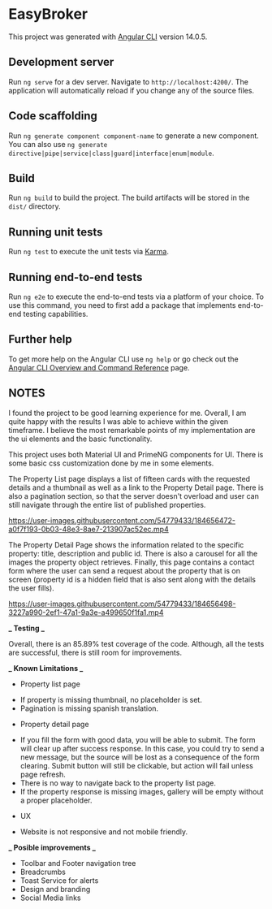 # EasyBroker

This project was generated with [Angular CLI](https://github.com/angular/angular-cli) version 14.0.5.

## Development server

Run `ng serve` for a dev server. Navigate to `http://localhost:4200/`. The application will automatically reload if you change any of the source files.

## Code scaffolding

Run `ng generate component component-name` to generate a new component. You can also use `ng generate directive|pipe|service|class|guard|interface|enum|module`.

## Build

Run `ng build` to build the project. The build artifacts will be stored in the `dist/` directory.

## Running unit tests

Run `ng test` to execute the unit tests via [Karma](https://karma-runner.github.io).

## Running end-to-end tests

Run `ng e2e` to execute the end-to-end tests via a platform of your choice. To use this command, you need to first add a package that implements end-to-end testing capabilities.

## Further help

To get more help on the Angular CLI use `ng help` or go check out the [Angular CLI Overview and Command Reference](https://angular.io/cli) page.

## NOTES

I found the project to be good learning experience for me. Overall, I am quite happy with the results I was able to achieve within the given timeframe. I believe the most remarkable points of my implementation are the ui elements and the basic functionality.

This project uses both Material UI and PrimeNG components for UI. There is some basic css customization done by me in some elements.

The Property List page displays a list of fifteen cards with the requested details and a thumbnail as well as a link to the Property Detail page. There is also a pagination section, so that the server doesn't overload and user can still navigate through the entire list of published properties.



https://user-images.githubusercontent.com/54779433/184656472-a0f7f193-0b03-48e3-8ae7-213907ac52ec.mp4



The Property Detail Page shows the information related to the specific property: title, description and public id. There is also a carousel for all the images the property object retrieves. Finally, this page contains a contact form where the user can send a request about the property that is on screen (property id is a hidden field that is also sent along with the details the user fills).



https://user-images.githubusercontent.com/54779433/184656498-3227a990-2ef1-47a1-9a3e-a499650f1fa1.mp4



**_ Testing _**

Overall, there is an 85.89% test coverage of the code. Although, all the tests are successful, there is still room for improvements.

**_ Known Limitations _**

- Property list page

* If property is missing thumbnail, no placeholder is set.
* Pagination is missing spanish translation.

- Property detail page

* If you fill the form with good data, you will be able to submit. The form will clear up after success response. In this case, you could try to send a new message, but the source will be lost as a consequence of the form clearing. Submit button will still be clickable, but action will fail unless page refresh.
* There is no way to navigate back to the property list page.
* If the property response is missing images, gallery will be empty without a proper placeholder.

- UX

* Website is not responsive and not mobile friendly.

**_ Posible improvements _**

- Toolbar and Footer navigation tree
- Breadcrumbs
- Toast Service for alerts
- Design and branding
- Social Media links
